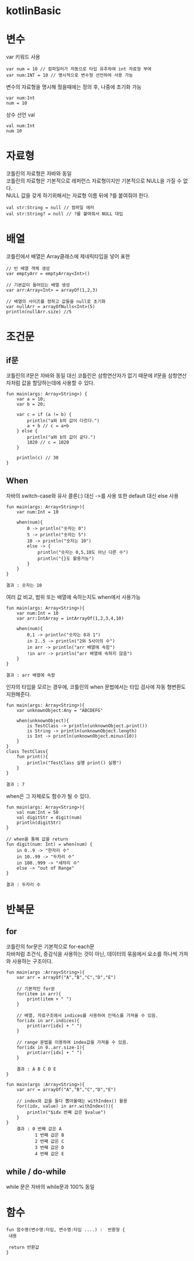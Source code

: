 # kotlinBasic
 
# 변수

var 키워드 사용
```
var num = 10 // 컴파일러가 자동으로 타입 유추하여 int 자료형 부여
var num:INT = 10 // 명시적으로 변수형 선언하여 사용 가능
```
변수의 자료형을 명시해 줬을때에는 정의 후, 나중에 초기화 가능
```
var num:Int
num = 10
```

상수 선언 val
```
val num:Int
num 10
```

# 자료형
코틀린의 자료형은 자바와 동일  
코틀린의 자료형은 기본적으로 레퍼런스 자료형이지만 기본적으로 NULL을 가질 수 없다.  
NULL 값을 갖게 하기위해서는 자료형 이름 뒤에 ?를 붙여줘야 한다.
```
val str:String = null // 컴파일 에러
val str:String? = null // ?를 붙여줘서 NULL 대입
```

# 배열
코틀린에서 배열은 Array클래스에 제네릭타입을 넣어 표현
```
// 빈 배열 객체 생성
var emptyArr = emptyArray<Int>()

// 기본값이 들어있는 배열 생성
var arr:Array<Int> = arrayOf(1,2,3)

// 배열의 사이즈를 정하고 값들을 null로 초기화
var nullArr = arrayOfNulls<Int>(5)
println(nullArr.size) //5
```

# 조건문

## if문  
코틀린의 if문은 자바와 동일
대신 코틀린은 삼항연산자가 없기 때문에 if문을 삼항연산자처럼 값을 할당하는데에 사용할 수 있다.
```
fun main(args: Array<String>) {
    var a = 10;
    var b = 20;

    var c = if (a != b) {
        println("a와 b의 값이 다르다.")
        a + b // c = a+b
    } else {
        println("a와 b의 값이 같다.")
        1020 // c = 1020
    }

    println(c) // 30
}
```

## When
자바의 switch-case와 유사
콜론(:) 대신 ->를 사용 또한 default 대신 else 사용
```
fun main(args: Array<String>){
    var num:Int = 10

    when(num){
        0 -> println("숫자는 0")
        5 -> println("숫자는 5")
        10 -> println("숫자는 10")
        else -> {
            println("숫자는 0,5,10도 아닌 다른 수")
            println("{}도 활용가능")
        }
    }
}

결과 : 숫자는 10
```
여러 값 비교, 범위 또는 배열에 속하는지도 when에서 사용가능
```
fun main(args: Array<String>){
    var num:Int = 10
    var arr:IntArray = intArrayOf(1,2,3,4,10)
    
    when(num){
        0,1 -> println("숫자는 0과 1")
        in 2..5 -> println("2와 5사이의 수")
        in arr -> println("arr 배열에 속함")
        !in arr -> println("arr 배열에 속하지 않음")
    }
}

결과 : arr 배열에 속함
```
인자의 타입을 모르는 경우에, 코틀린의 when 문법에서는 타입 검사에 자동 형변환도 지원해준다.
```
fun main(args: Array<String>){
    var unknownObject:Any = "ABCDEFG"
    
    when(unknownObject){
        is TestClass -> println(unknownObject.print())
        is String -> println(unknownObject.length)
        is Int -> println(unknownObject.minus(10))
    }
}
class TestClass{
    fun print(){
        println("TestClass 실행 print() 실행")
    }
}

결과 : 7
```
when은 그 자체로도 함수가 될 수 있다.
```
fun main(args: Array<String>){
    val num:Int = 50
    val digitStr = digit(num)
    println(digitStr)
}

// when을 통해 값을 return
fun digit(num: Int) = when(num) {
    in 0..9 -> "한자리 수"
    in 10..99 -> "두자리 수"
    in 100..999 -> "세자리 수"
    else -> "out of Range"
}

결과 : 두자리 수
```

# 반복문

## for
코틀린의 for문은 기본적으로 for-each문  
자바처럼 조건식, 증감식을 사용하는 것이 아닌, 데이터의 묶음에서 요소를 하나씩 가져와 사용하는 구조이다.  
```
fun main(args :Array<String>){
    var arr = arrayOf("A","B","C","D","E")

    // 기본적인 for문
    for(item in arr){
        print(item + " ")
    }
    
    // 배열, 자료구조에서 indices를 사용하여 인덱스를 가져올 수 있음.
    for(idx in arr.indices){
        print(arr[idx] + " ")
    }

    // range 문법을 이용하여 index값을 가져올 수 있음.
    for(idx in 0..arr.size-1){
        print(arr[idx] + " ")
    }
    
    결과 : A B C D E
}
```

```
fun main(args :Array<String>){
    var arr = arrayOf("A","B","C","D","E")
    
    // index와 값을 둘다 뽑아올때는 withIndex() 활용
    for((idx, value) in arr.withIndex()){
        println("$idx 번째 값은 $value")
    }
}
    결과 : 0 번째 값은 A
           1 번째 값은 B
           2 번째 값은 C
           3 번째 값은 D
           4 번째 값은 E
```

## while / do-while
while 문은 자바의 while문과 100% 동일

# 함수
```
fun 함수명(변수명:타입, 변수명:타입 ....) :  반환형 {
 내용
 
 return 반환값
}
```
